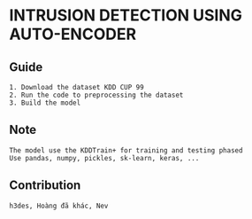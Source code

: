 # INTRUSION DETECTION USING AUTO-ENCODER

## Guide 
    1. Download the dataset KDD CUP 99
    2. Run the code to preprocessing the dataset
    3. Build the model 

## Note
    The model use the KDDTrain+ for training and testing phased
    Use pandas, numpy, pickles, sk-learn, keras, ... 

## Contribution 
    h3des, Hoàng đã khác, Nev
